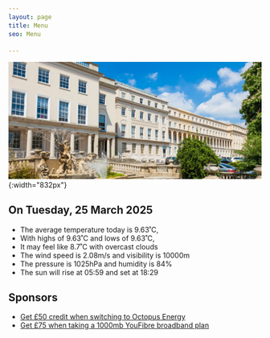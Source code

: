 ```yaml
---
layout: page
title: Menu
seo: Menu

---
```


![Logo](/images/logo.jpg){:width="832px"}


<!-- weather_marker starts -->
## On Tuesday, 25 March 2025

- The average temperature today is 9.63˚C,
- With highs of 9.63˚C and lows of 9.63˚C,
- It may feel like 8.7˚C with overcast clouds
- The wind speed is 2.08m/s and visibility is 10000m
- The pressure is 1025hPa and humidity is 84%
- The sun will rise at 05:59 and set at 18:29

<!-- weather_marker ends -->


## Sponsors

- [Get £50 credit when switching to Octopus Energy](https://bit.ly/3oD1nnS)
- [Get £75 when taking a 1000mb YouFibre broadband plan](https://aklam.io/91zWhU?)

